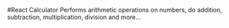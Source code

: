 #React Calculator
Performs arithmetic operations on numbers, do addition, subtraction, multiplication, division and more...